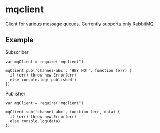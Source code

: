 # mqclient

Client for various message queues. Currently supports only RabbitMQ.

## Example

Subscriber

```
var mqClient = require('mqclient')

mqClient.pub('channel-abc', 'HEY HO!', function (err) {
  if (err) throw new Error(err)
  else console.log('published')
})
```

Publisher

```
var mqClient = require('mqclient')

mqClient.sub('channel-abc', function (err, data) {
  if (err) throw new Error(err)
  else console.log(data)
})
```
